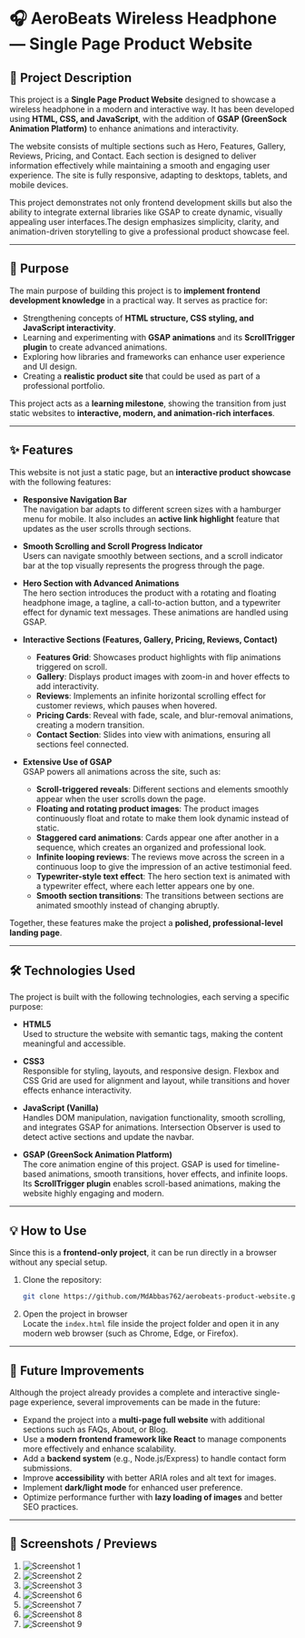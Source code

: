 # 🎧 AeroBeats Wireless Headphone — Single Page Product Website  

## 📌 Project Description  
This project is a **Single Page Product Website** designed to showcase a wireless headphone in a modern and interactive way. It has been developed using **HTML, CSS, and JavaScript**, with the addition of **GSAP (GreenSock Animation Platform)** to enhance animations and interactivity.  

The website consists of multiple sections such as Hero, Features, Gallery, Reviews, Pricing, and Contact. Each section is designed to deliver information effectively while maintaining a smooth and engaging user experience. The site is fully responsive, adapting to desktops, tablets, and mobile devices.  

This project demonstrates not only frontend development skills but also the ability to integrate external libraries like GSAP to create dynamic, visually appealing user interfaces.The design emphasizes simplicity, clarity, and animation-driven storytelling to give a professional product showcase feel.  

---

## 🎯 Purpose  
The main purpose of building this project is to **implement frontend development knowledge** in a practical way. It serves as practice for:  
- Strengthening concepts of **HTML structure, CSS styling, and JavaScript interactivity**.  
- Learning and experimenting with **GSAP animations** and its **ScrollTrigger plugin** to create advanced animations.  
- Exploring how libraries and frameworks can enhance user experience and UI design.  
- Creating a **realistic product site** that could be used as part of a professional portfolio.  

This project acts as a **learning milestone**, showing the transition from just static websites to **interactive, modern, and animation-rich interfaces**.  

---

## ✨ Features  
This website is not just a static page, but an **interactive product showcase** with the following features:  

- **Responsive Navigation Bar**  
  The navigation bar adapts to different screen sizes with a hamburger menu for mobile. It also includes an **active link highlight** feature that updates as the user scrolls through sections.  

- **Smooth Scrolling and Scroll Progress Indicator**  
  Users can navigate smoothly between sections, and a scroll indicator bar at the top visually represents the progress through the page.  

- **Hero Section with Advanced Animations**  
  The hero section introduces the product with a rotating and floating headphone image, a tagline, a call-to-action button, and a typewriter effect for dynamic text messages. These animations are handled using GSAP.  

- **Interactive Sections (Features, Gallery, Pricing, Reviews, Contact)**  
  - **Features Grid**: Showcases product highlights with flip animations triggered on scroll.  
  - **Gallery**: Displays product images with zoom-in and hover effects to add interactivity.  
  - **Reviews**: Implements an infinite horizontal scrolling effect for customer reviews, which pauses when hovered.  
  - **Pricing Cards**: Reveal with fade, scale, and blur-removal animations, creating a modern transition.  
  - **Contact Section**: Slides into view with animations, ensuring all sections feel connected.  

- **Extensive Use of GSAP**  
  GSAP powers all animations across the site, such as:  
  - **Scroll-triggered reveals**: Different sections and elements smoothly appear when the user scrolls down the page.  
  - **Floating and rotating product images**: The product images continuously float and rotate to make them look dynamic instead of static.  
  - **Staggered card animations**: Cards appear one after another in a sequence, which creates an organized and professional look.  
  - **Infinite looping reviews**: The reviews move across the screen in a continuous loop to give the impression of an active testimonial feed.  
  - **Typewriter-style text effect**: The hero section text is animated with a typewriter effect, where each letter appears one by one.  
  - **Smooth section transitions**: The transitions between sections are animated smoothly instead of changing abruptly.   

Together, these features make the project a **polished, professional-level landing page**.  

---

## 🛠️ Technologies Used  
The project is built with the following technologies, each serving a specific purpose:  

- **HTML5**  
  Used to structure the website with semantic tags, making the content meaningful and accessible.

- **CSS3**  
  Responsible for styling, layouts, and responsive design. Flexbox and CSS Grid are used for alignment and layout, while transitions and hover effects enhance interactivity.  

- **JavaScript (Vanilla)**  
  Handles DOM manipulation, navigation functionality, smooth scrolling, and integrates GSAP for animations. Intersection Observer is used to detect active sections and update the navbar.  

- **GSAP (GreenSock Animation Platform)**  
  The core animation engine of this project. GSAP is used for timeline-based animations, smooth transitions, hover effects, and infinite loops. Its **ScrollTrigger plugin** enables scroll-based animations, making the website highly engaging and modern.  

---

## 💡 How to Use  
Since this is a **frontend-only project**, it can be run directly in a browser without any special setup.  

1. Clone the repository:  
   ```bash  
   git clone https://github.com/MdAbbas762/aerobeats-product-website.git  

2. Open the project in browser  
   Locate the `index.html` file inside the project folder and open it in any modern web browser (such as Chrome, Edge, or Firefox).  

---

## 🔮 Future Improvements
Although the project already provides a complete and interactive single-page experience, several improvements can be made in the future:

- Expand the project into a **multi-page full website** with additional sections such as FAQs, About, or Blog.  
- Use a **modern frontend framework like React** to manage components more effectively and enhance scalability.  
- Add a **backend system** (e.g., Node.js/Express) to handle contact form submissions.  
- Improve **accessibility** with better ARIA roles and alt text for images.  
- Implement **dark/light mode** for enhanced user preference.  
- Optimize performance further with **lazy loading of images** and better SEO practices.

---

## 📸 Screenshots / Previews

1. ![Screenshot 1](./screenshots/SPW_1.PNG)  
2. ![Screenshot 2](./screenshots/SPW_2.PNG)  
3. ![Screenshot 3](./screenshots/SPW_3.PNG)
6. ![Screenshot 6](./screenshots/SPW_6.PNG)  
7. ![Screenshot 7](./screenshots/SPW_7.PNG)  
8. ![Screenshot 8](./screenshots/SPW_8.PNG)  
9. ![Screenshot 9](./screenshots/SPW_9.PNG)  
